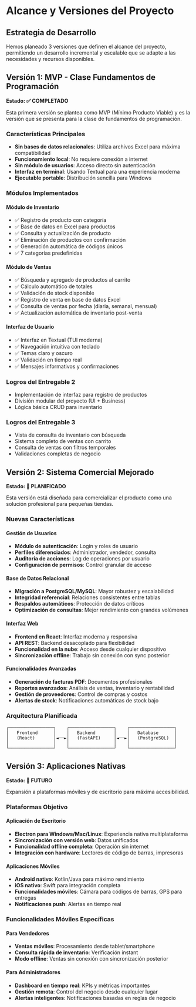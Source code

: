 # Alcance y Versiones del Proyecto

## Estrategia de Desarrollo

Hemos planeado 3 versiones que definen el alcance del proyecto, permitiendo un desarrollo incremental y escalable que se adapte a las necesidades y recursos disponibles.

## Versión 1: MVP - Clase Fundamentos de Programación

**Estado: ✅ COMPLETADO**

Esta primera versión se plantea como MVP (Mínimo Producto Viable) y es la versión que se presenta para la clase de fundamentos de programación.

### Características Principales

- **Sin bases de datos relacionales**: Utiliza archivos Excel para máxima compatibilidad
- **Funcionamiento local**: No requiere conexión a internet
- **Sin módulo de usuarios**: Acceso directo sin autenticación
- **Interfaz en terminal**: Usando Textual para una experiencia moderna
- **Ejecutable portable**: Distribución sencilla para Windows

### Módulos Implementados

#### Módulo de Inventario
- ✅ Registro de producto con categoría
- ✅ Base de datos en Excel para productos
- ✅ Consulta y actualización de producto
- ✅ Eliminación de productos con confirmación
- ✅ Generación automática de códigos únicos
- ✅ 7 categorías predefinidas

#### Módulo de Ventas
- ✅ Búsqueda y agregado de productos al carrito
- ✅ Cálculo automático de totales
- ✅ Validación de stock disponible
- ✅ Registro de venta en base de datos Excel
- ✅ Consulta de ventas por fecha (diaria, semanal, mensual)
- ✅ Actualización automática de inventario post-venta

#### Interfaz de Usuario
- ✅ Interfaz en Textual (TUI moderna)
- ✅ Navegación intuitiva con teclado
- ✅ Temas claro y oscuro
- ✅ Validación en tiempo real
- ✅ Mensajes informativos y confirmaciones

### Logros del Entregable 2
- Implementación de interfaz para registro de productos
- División modular del proyecto (UI + Business)
- Lógica básica CRUD para inventario

### Logros del Entregable 3
- Vista de consulta de inventario con búsqueda
- Sistema completo de ventas con carrito
- Consulta de ventas con filtros temporales
- Validaciones completas de negocio

## Versión 2: Sistema Comercial Mejorado

**Estado: 🔄 PLANIFICADO**

Esta versión está diseñada para comercializar el producto como una solución profesional para pequeñas tiendas.

### Nuevas Características

#### Gestión de Usuarios
- **Módulo de autenticación**: Login y roles de usuario
- **Perfiles diferenciados**: Administrador, vendedor, consulta
- **Auditoría de acciones**: Log de operaciones por usuario
- **Configuración de permisos**: Control granular de acceso

#### Base de Datos Relacional
- **Migración a PostgreSQL/MySQL**: Mayor robustez y escalabilidad
- **Integridad referencial**: Relaciones consistentes entre tablas
- **Respaldos automáticos**: Protección de datos críticos
- **Optimización de consultas**: Mejor rendimiento con grandes volúmenes

#### Interfaz Web
- **Frontend en React**: Interfaz moderna y responsiva
- **API REST**: Backend desacoplado para flexibilidad
- **Funcionalidad en la nube**: Acceso desde cualquier dispositivo
- **Sincronización offline**: Trabajo sin conexión con sync posterior

#### Funcionalidades Avanzadas
- **Generación de facturas PDF**: Documentos profesionales
- **Reportes avanzados**: Análisis de ventas, inventario y rentabilidad
- **Gestión de proveedores**: Control de compras y costos
- **Alertas de stock**: Notificaciones automáticas de stock bajo

### Arquitectura Planificada

```
┌─────────────────┐    ┌─────────────────┐    ┌─────────────────┐
│   Frontend      │    │   Backend       │    │   Database      │
│   (React)       │◄──►│   (FastAPI)     │◄──►│   (PostgreSQL)  │
│                 │    │                 │    │                 │
└─────────────────┘    └─────────────────┘    └─────────────────┘
```

## Versión 3: Aplicaciones Nativas

**Estado: 🔮 FUTURO**

Expansión a plataformas móviles y de escritorio para máxima accesibilidad.

### Plataformas Objetivo

#### Aplicación de Escritorio
- **Electron para Windows/Mac/Linux**: Experiencia nativa multiplataforma
- **Sincronización con versión web**: Datos unificados
- **Funcionalidad offline completa**: Operación sin internet
- **Integración con hardware**: Lectores de código de barras, impresoras

#### Aplicaciones Móviles
- **Android nativo**: Kotlin/Java para máximo rendimiento
- **iOS nativo**: Swift para integración completa
- **Funcionalidades móviles**: Cámara para códigos de barras, GPS para entregas
- **Notificaciones push**: Alertas en tiempo real

### Funcionalidades Móviles Específicas

#### Para Vendedores
- **Ventas móviles**: Procesamiento desde tablet/smartphone
- **Consulta rápida de inventario**: Verificación instant
- **Modo offline**: Ventas sin conexión con sincronización posterior

#### Para Administradores
- **Dashboard en tiempo real**: KPIs y métricas importantes
- **Gestión remota**: Control del negocio desde cualquier lugar
- **Alertas inteligentes**: Notificaciones basadas en reglas de negocio
